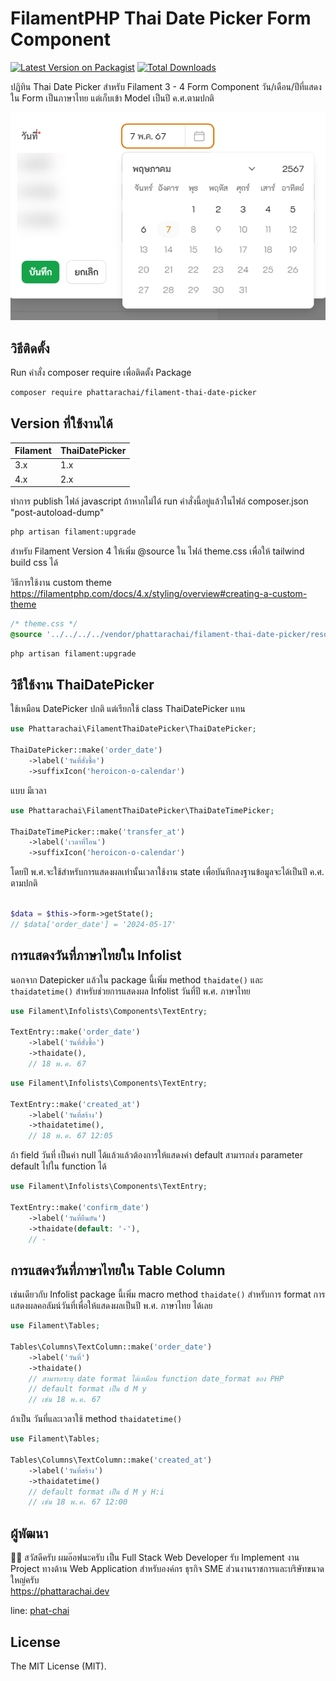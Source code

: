 # FilamentPHP Thai Date Picker Form Component

[![Latest Version on Packagist](https://img.shields.io/packagist/v/phattarachai/filament-thai-date-picker.svg?style=flat-square)](https://packagist.org/packages/phattarachai/filament-thai-date-picker)
[![Total Downloads](https://img.shields.io/packagist/dt/phattarachai/filament-thai-date-picker.svg?style=flat-square)](https://packagist.org/packages/phattarachai/filament-thai-date-picker)

ปฏิทิน Thai Date Picker สำหรับ Filament 3 - 4 Form Component
วัน/เดือน/ปีที่แสดงใน Form เป็นภาษาไทย แต่เก็บเข้า Model เป็นปี ค.ศ.ตามปกติ

![Thai Date Picker](thai-date-picker.png)

## วิธีติดตั้ง

Run คำสั่ง composer require เพื่อติดตั้ง Package

```bash
composer require phattarachai/filament-thai-date-picker 
```


## Version ที่ใช้งานได้

| Filament   | ThaiDatePicker |
|:-----------|:---------------|
| 3.x        | 1.x            |
| 4.x        | 2.x            |


ทำการ publish ไฟล์ javascript ถ้าหากไม่ได้ run คำสั่งนี้อยู่แล้วในไฟล์ composer.json "post-autoload-dump"

```bash
php artisan filament:upgrade 
```

สำหรับ Filament Version 4 ให้เพิ่ม @source ใน ไฟล์ theme.css เพื่อให้ tailwind build css ได้

วิธีการใช้งาน custom theme https://filamentphp.com/docs/4.x/styling/overview#creating-a-custom-theme

```css
/* theme.css */
@source '../../../../vendor/phattarachai/filament-thai-date-picker/resources/views'; 
```



```bash
php artisan filament:upgrade 
```

## วิธีใช้งาน ThaiDatePicker

ใช้เหมือน DatePicker ปกติ แต่เรียกใช้ class ThaiDatePicker แทน

```php
use Phattarachai\FilamentThaiDatePicker\ThaiDatePicker;

ThaiDatePicker::make('order_date')
    ->label('วันที่สั่งซื้อ')
    ->suffixIcon('heroicon-o-calendar')

```

แบบ มีเวลา

```php
use Phattarachai\FilamentThaiDatePicker\ThaiDateTimePicker;

ThaiDateTimePicker::make('transfer_at')
    ->label('เวลาที่โอน')
    ->suffixIcon('heroicon-o-calendar')

```

โดยปี พ.ศ.จะใช้สำหรับการแสดงผลเท่านั้นเวลาใช้งาน state เพื่อบันทึกลงฐานข้อมูลจะได้เป็นปี ค.ศ. ตามปกติ

```php

$data = $this->form->getState();
// $data['order_date'] = '2024-05-17'

```

## การแสดงวันที่ภาษาไทยใน Infolist

นอกจาก Datepicker แล้วใน package นี้เพิ่ม method `thaidate()` และ `thaidatetime()`
สำหรับช่วยการแสดงผล Infolist วันที่ปี พ.ศ. ภาษาไทย

```php
use Filament\Infolists\Components\TextEntry;

TextEntry::make('order_date')
    ->label('วันที่สั่งซื้อ')
    ->thaidate(),
    // 18 พ.ค. 67
```

```php
use Filament\Infolists\Components\TextEntry;

TextEntry::make('created_at')
    ->label('วันที่สร้าง')
    ->thaidatetime(),
    // 18 พ.ค. 67 12:05
```

ถ้า field วันที่ เป็นค่า null ได้แล้วแล้วต้องการให้แสดงค่า default สามารถส่ง parameter default ไปใน function ได้

```php
use Filament\Infolists\Components\TextEntry;

TextEntry::make('confirm_date')
    ->label('วันที่ยืนยัน')
    ->thaidate(default: '-'),
    // -
```

## การแสดงวันที่ภาษาไทยใน Table Column

เช่นเดียวกับ Infolist package นี้เพิ่ม macro method `thaidate()` สำหรับการ format
การแสดงผลคอลัมน์วันที่เพื่อให้แสดงผลเป็นปี
พ.ศ. ภาษาไทย ได้เลย

```php
use Filament\Tables;

Tables\Columns\TextColumn::make('order_date')
    ->label('วันที่')
    ->thaidate()
    // สามารถระบุ date format ได้เหมือน function date_format ของ PHP
    // default format เป็น d M y 
    // เช่น 18 พ.ค. 67

```

ถ้าเป็น วันที่และเวลาใช้ method `thaidatetime()`

```php
use Filament\Tables;

Tables\Columns\TextColumn::make('created_at')
    ->label('วันที่สร้าง')
    ->thaidatetime()
    // default format เป็น d M y H:i 
    // เช่น 18 พ.ค. 67 12:00

```

## ผู้พัฒนา

🙋‍♂️ สวัสดีครับ ผมอ๊อฟนะครับ เป็น Full Stack Web Developer
รับ Implement งาน Project ทางด้าน Web Application สำหรับองค์กร ธุรกิจ SME ส่วนงานราชการและบริษัทขนาดใหญ่ครับ  
https://phattarachai.dev

line:
[phat-chai](https://line.me/ti/p/~phat-chai)

## License

The MIT License (MIT).
